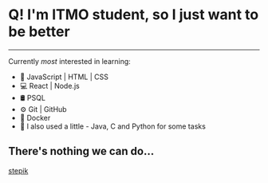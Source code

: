 # Q! I'm ITMO student, so I just want to be better
---------------------------------
Сurrently *most* interested in learning:
- 🚀 JavaScript | HTML | CSS
- 💻 React | Node.js
- 🛢️ PSQL
- ⚙️ Git | GitHub
- 🐋 Docker
- 🦄 I also used a little - Java, C and Python for some tasks
## There's nothing we can do...
[stepik](https://stepik.org/users/648975209/profile)
